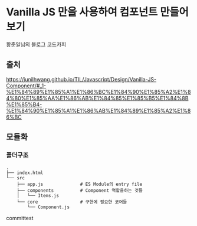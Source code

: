 # Vanilla JS 만을 사용하여 컴포넌트 만들어보기
황준일님의 블로그 코드카피

## 출처
https://junilhwang.github.io/TIL/Javascript/Design/Vanilla-JS-Component/#_1-%E1%84%89%E1%85%A1%E1%86%BC%E1%84%90%E1%85%A2%E1%84%80%E1%85%AA%E1%86%AB%E1%84%85%E1%85%B5%E1%84%8B%E1%85%B4-%E1%84%90%E1%85%A1%E1%86%AB%E1%84%89%E1%85%A2%E1%86%BC


## 모듈화
### 폴더구조
```
.
├── index.html
└── src
    ├── app.js              # ES Module의 entry file
    ├── components          # Component 역할을하는 것들
    │   └── Items.js
    └── core                # 구현에 필요한 코어들
        └── Component.js
```

committest